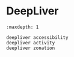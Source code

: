 # DeepLiver

```{toctree}
:maxdepth: 1

deepliver accessibility
deepliver activity
deepliver zonation

```
